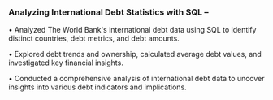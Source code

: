 ### **Analyzing International Debt Statistics with SQL –**

•	Analyzed The World Bank's international debt data using SQL to identify distinct countries, debt metrics, and debt amounts.

•	Explored debt trends and ownership, calculated average debt values, and investigated key financial insights.

•	Conducted a comprehensive analysis of international debt data to uncover insights into various debt indicators and implications.

